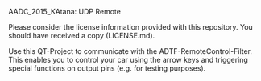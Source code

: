 AADC_2015_KAtana: UDP Remote


Please consider the license information provided with this repository. You should have received a copy (LICENSE.md).

Use this QT-Project to communicate with the ADTF-RemoteControl-Filter. This enables you to control your car using the arrow keys and triggering special functions on output pins (e.g. for testing purposes).